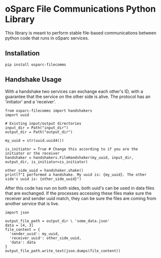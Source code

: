 oSparc File Communications Python Library
=========================================

This library is meant to perform stable file-based communications between python code that runs in oSparc services.

Installation
------------
```
pip install osparc-filecomms
```

Handshake Usage
---------------

With a handshake two services can exchange each other's ID, with a guarantee that the service on the other side is alive.
The protocol has an 'initiator' and a 'receiver'.

```
from osparc-filecomms import handshakers
import uuid

# Existing input/output directories
input_dir = Path("input_dir") 
output_dir = Path("output_dir")

my_uuid = str(uuid.uuid4())

is_initiator = True # Change this according to if you are the initiator or the receiver
handshaker = handshakers.FileHandshaker(my_uuid, input_dir, output_dir, is_initiator=is_initiator)

other_side_uuid = handshaker.shake()
print(f"I performed a handshake. My uuid is: {my_uuid}. The other side's uuid is: {other_side_uuid}")
```

After this code has run on both sides, both uuid's can be used in data files that are exchanged. 
If the processes accessing these files make sure the receiver and sender uuid match, they can be sure the files are coming from another service that is live.

```
import json

output_file_path = output_dir \ 'some_data.json'
data = [4, 3]
file_content = {
  'sender_uuid': my_uuid,
  'receiver_uuid': other_side_uuid, 
  'data': data
}
output_file_path.write_text(json.dumps(file_content))
```
